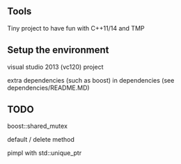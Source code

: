 ## Tools
Tiny project to have fun with C++11/14 and TMP

## Setup the environment
visual studio 2013 (vc120) project

extra dependencies (such as boost) in dependencies (see dependencies/README.MD)

## TODO
boost::shared_mutex

default / delete method

pimpl with std::unique_ptr

